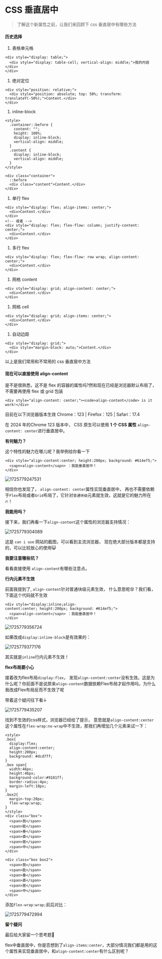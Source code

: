 # CSS 垂直居中

> 了解这个新属性之前，让我们来回顾下 css 垂直居中有哪些方法

#### **历史选择**

1. 表格单元格

```
<div style="display: table;">
  <div style="display: table-cell; vertical-align: middle;">我的内容</div>
</div>
```

1. 绝对定位

```
<div style="position: relative;">
  <div style="position: absolute; top: 50%; transform: translateY(-50%);">Content.</div>
</div>
```

1. inline-block

```
<style>
  .container::before {
    content: "";
    height: 100%;
    display: inline-block;
    vertical-align: middle;
  }
  .content {
    display: inline-block;
    vertical-align: middle;
  }
</style>

<div class="container">
  ::before
  <div class="content">Content.</div>
</div>
```

1. 单行 flex

```
<div style="display: flex; align-items: center;">
  <div>Content.</div>
</div>
<!-- 或者 -->
<div style="display: flex; flex-flow: column; justify-content: center;">
  <div>Content.</div>
</div>
```

1. 多行 flex

```
<div style="display: flex; flex-flow: row wrap; align-content: center;">
  <div>Content.</div>
</div>
```

1. 网格 content

```
<div style="display: grid; align-content: center;">
  <div>Content.</div>
</div>
```

1. 网格 cell

```
<div style="display: grid; align-items: center;">
  <div>Content.</div>
</div>
```

1. 自动边距

```
<div style="display: grid;">
  <div style="margin-block: auto;">Content.</div>
</div>
```

以上是我们常用和不常用的 css 垂直居中方法

#### **现在可以直接使用 align-content**

是不是很熟悉，这不是 flex 的容器的属性吗?然和现在已经是浏览器默认布局了，不需要再使用 flex 或 grid 包装

```
<div style="align-content: center;"><code>align-content</code> is it work!</div>
```

目前在以下浏览器版本生效 Chrome：123 | Firefox：125 | Safari：17.4

在 2024 年的Chrome 123 版本中， CSS 原生可以使用 **1 个 CSS 属性** `align-content: center`进行垂直居中。

**有何魅力？**

这个特性的魅力在哪儿呢？我举例给你看一下

```
<div style="align-content:center; height:200px; background: #614ef5;">
  <sapn>align-content</sapn> ：我能垂直居中！
</div>
```

![1725779247531](C:\Users\Administrator\AppData\Roaming\Typora\typora-user-images\1725779247531.png)

相信你也发现了，  `align-content: center`属性实现垂直居中， 再也不需要依赖于`Flex`布局或者`Grid`布局了，它针对`普通块级`元素就生效，这就是它的魅力所在🔥！

**我能用吗？**

接下来，我们再看一下`align-content`这个属性的浏览器支持情况：

![1725779304089](C:\Users\Administrator\AppData\Roaming\Typora\typora-user-images\1725779304089.png)

这是 `can i use` 网站的截图，可以看到主流浏览器， 现在绝大部分版本都是支持的，可以比较放心的使用😺

**我要注意哪些坑？**

看看直接使用 `align-content`有哪些注意点。

**行内元素不生效**

前面我提到了, `align-content`针对普通块级元素生效， 什么意思呢😵？我们看，下面这个代码就不生效

```
<div style="display:inline;align-content:center; height:200px; background: #614ef5;">
  <span>align-content</sapn> ：我能垂直居中！
</div>
```

![1725779356724](C:\Users\Administrator\AppData\Roaming\Typora\typora-user-images\1725779356724.png)

如果改成`display:inline-block`是有效果的：

![1725779377176](C:\Users\Administrator\AppData\Roaming\Typora\typora-user-images\1725779377176.png)

其实就是`inline`行内元素不生效！

**flex布局要小心**

接着改为flex布局`display:flex`， 发现`align-content:center`没有生效。这是为什么呢？你前面不是说原来`align-content`数据依赖Flex布局才起作用吗，为什么我改成Flex布局反而不生效了呢

带着这个疑问往下看↓

![1725779435207](C:\Users\Administrator\AppData\Roaming\Typora\typora-user-images\1725779435207.png)

找到不生效的css样式，浏览器已经给了提示， 意思就是`align-content:center`这个属性在`flex-wrap:no-wrap`中不生效，那我们再增加几个元素来试一下：

```
<style>
.box{
  display:flex;
  align-content:center; 
  height:200px; 
  background: #dcd7ff;
}
.box span{
  width:46px;
  height:46px;
  background-color:#9181ff;
  border-radius:4px;
  margin-left:10px;
}
.box2{
  margin-top:20px;
  flex-wrap:wrap;
}
</style>
<div class="box">
  <span>我</span>
  <span>能</span>
  <span>垂</span>
  <span>直</span>
  <span>居</span>
  <span>中</span>
</div>

<div class="box box2">
  <span>我</span>
  <span>能</span>
  <span>垂</span>
  <span>直</span>
  <span>居</span>
  <span>中</span>
</div>
```

添加`flex-wrap:wrap;`前后对比：

![1725779472994](C:\Users\Administrator\AppData\Roaming\Typora\typora-user-images\1725779472994.png)

**留个疑问**

最后给大家留一个思考题🧐

flex中垂直居中，你是否想到了`align-items:center`，大部分情况我们都是用的这个属性来实现垂直居中，和`align-content:center`有什么区别呢？